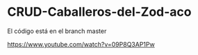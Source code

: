 # CRUD-Caballeros-del-Zod-aco

El código está en el branch master

https://www.youtube.com/watch?v=09P8Q3AP1Pw

